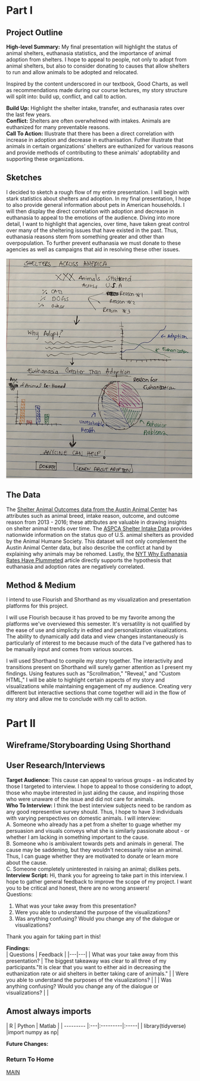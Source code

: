 # Part I

## Project Outline
**High-level Summary:** My final presentation will highlight the status of animal shelters, euthanasia statistics, and the importance of animal adoption from shelters. I hope to appeal to people, not only to adopt from animal shelters, but also to consider donating to causes that allow shelters to run and allow animals to be adopted and relocated.

Inspired by the content underscored in our textbook, Good Charts, as well as recommendations made during our course lectures, my story structure will split into: build up, conflict, and call to action.

**Build Up:** Highlight the shelter intake, transfer, and euthanasia rates over the last few years. 
<br>
**Conflict:** Shelters are often overwhelmed with intakes. Animals are euthanized for many preventable reasons. 
<br>
**Call To Action:** Illustrate that there has been a direct correlation with increase in adoption and decrease in euthanisation. Futher illustrate that animals in certain organizations' shelters are euthanized for various reasons and provide methods of contributing to these animals' adoptability and supporting these organizations. 

## Sketches

I decided to sketch a rough flow of my entire presentation. I will begin with stark statistics about shelters and adoption. In my final presentation, I hope to also provide general information about pets in American households. I will then display the direct correlation with adoption and decrease in euthanasia to appeal to the emotions of the audience. Diving into more detail, I want to highlight that agencies, over time, have taken great control over many of the sheltering issues that have existed in the past. Thus, euthanasia reasons stem from something greater and other than overpopulation. To further prevent euthanasia we must donate to these agencies as well as campaigns that aid in resolving these other issues. 
<br>
<br>
<img src="./images/IMG_6155.jpg" width = "500" height="587">

## The Data
The [Shelter Animal Outcomes data from the Austin Animal Center](https://www.kaggle.com/c/shelter-animal-outcomes/data) has attributes such as animal breed, intake reason, outcome, and outcome reason from 2013 - 2016; these attributes are valuable in drawing insights on shelter animal trends over time.
The [ASPCA Shelter Intake Data](https://www.aspca.org/animal-homelessness/shelter-intake-and-surrender/pet-statistics) provides nationwide information on the status quo of U.S. animal shelters as provided by the Animal Humane Society. This dataset will not only complement the Austin Animal Center data, but also describe the conflict at hand by explaining why animals may be rehomed. 
Lastly, the [NYT Why Euthanasia Rates Have Plummeted](https://www.nytimes.com/2019/09/03/upshot/why-euthanasia-rates-at-animal-shelters-have-plummeted.html) article directly supports the hypothesis that euthanasia and adoption rates are negatively correlated. 

## Method & Medium 
I intend to use Flourish and Shorthand as my visualization and presentation platforms for this project. 

I will use Flourish because it has proved to be my favorite among the platforms we've overviewed this semester. It's versatility is not qualified by the ease of use and simplicity in edited and personalization visualizations. The ability to dynamically add data and view changes instantaneously is particularly of interest to me because much of the data I've gathered has to be manually input and comes from various sources. 

I will used Shorthand to compile my story together. The interactivity and transitions present on Shorthand will surely garner attention as I present my findings. Using features such as "Scrollmation," "Reveal," and "Custom HTML," I will be able to highlight certain aspects of my story and visualizations while maintaining engagement of my audience. Creating very different but interactive sections that come together will aid in the flow of my story and allow me to conclude with my call to action. 

# Part II 
## Wireframe/Storyboarding Using Shorthand 

## User Research/Interviews 
**Target Audience:**
This cause can appeal to various groups - as indicated by those I targeted to interview. I hope to appeal to those considering to adopt, those who maybe interested in just aiding the cause, and inspiring those who were unaware of the issue and did not care for animals. 
<br>
**Who To Interview:**
I think the best interview subjects need to be random as any good representive survey should. Thus, I hope to have 3 individuals with varying perspectives on domestic animals. I will interview:
<br>
A. Someone who already has a pet from a shelter to guage whether my persuasion and visuals conveys what she is similarly passionate about - or whether I am lacking in something important to the cause.
<br>
B. Someone who is ambivalent towards pets and animals in general. The cause may be saddening, but they wouldn't necessarily raise an animal. Thus, I can guage whether they are motivated to donate or learn more about the cause.
<br>
C. Someone completely uninterested in raising an animal; dislikes pets. 
<br>
**Interview Script:**
Hi, thank you for agreeing to take part in this interview. I hope to gather general feedback to improve the scope of my project. I want you to be critical and honest, there are no wrong answers! 
<br>
Questions:
1. What was your take away from this presentation?
2. Were you able to understand the purpose of the visualizations? 
3. Was anything confusing? Would you change any of the dialogue or visualizations? 

Thank you again for taking part in this!

**Findings:**
<br>
| Questions | Feedback |
|---|---|
| What was your take away from this presentation? | The biggest takeaway was clear to all three of my participants."It is clear that you want to either aid in decreasing the euthanization rate or aid shelters in better taking care of animals."    |
| Were you able to understand the purposes of the visualizations? |  |
| Was anything confusing? Would you change any of the dialogue or visualizations? |  |

## Amost always imports

|  R |  Python |    Matlab |
| --------- |:---|:---------|:-----|
| library(tidyverse) |import numpy as np|

**Future Changes:**
<br>
### Return To Home
[MAIN](/README.md)
